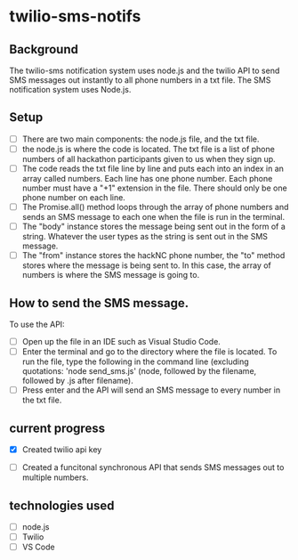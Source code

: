 # twilio-sms-notifs

## Background
The twilio-sms notification system uses node.js and the twilio API to send SMS messages out instantly to all phone numbers in a txt file.
The SMS notification system uses Node.js.

## Setup
- [ ] There are two main components: the node.js file, and the txt file.
- [ ] the node.js is where the code is located. The txt file is a list of phone numbers of all hackathon participants given to us when they sign up.
- [ ] The code reads the txt file line by line and puts each into an index in an array called numbers. Each line has one phone number. Each phone number must have a "+1" extension in the file. There should only be one phone number on each line.
- [ ] The Promise.all() method loops through the array of phone numbers and sends an SMS message to each one when the file is run in the terminal.
- [ ] The "body" instance stores the message being sent out in the form of a string. Whatever the user types as the string is sent out in the SMS message.
- [ ] The "from" instance stores the hackNC phone number, the "to" method stores where the message is being sent to. In this case, the  array of numbers is where the SMS message is going to.

## How to send the SMS message.
To use the API:
- [ ] Open up the file in an IDE such as Visual Studio Code.
- [ ] Enter the terminal and go to the directory where the file is located. To run the file, type the following in the command line (excluding quotations:
 'node send_sms.js' (node, followed by the filename, followed by .js after filename).
- [ ] Press enter and the API will send an SMS message to every number in the txt file.
## current progress
- [x] Created twilio api key
- [ ] Created a funcitonal synchronous API that sends SMS messages out to multiple numbers.


## technologies used
- [ ] node.js
- [ ] Twilio
- [ ] VS Code
